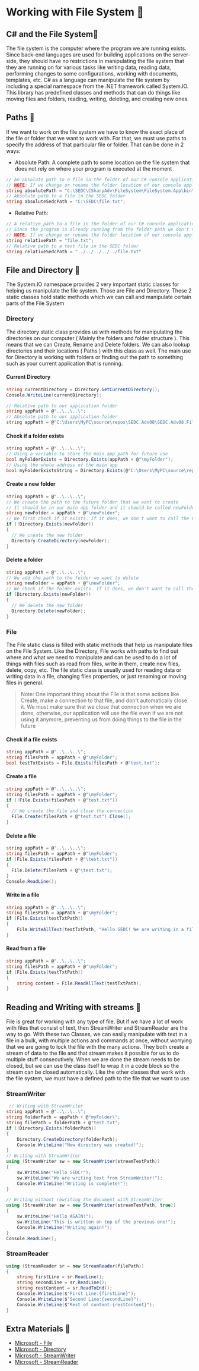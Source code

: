 # Working with File System 🥡

## C# and the File System🔹

The file system is the computer where the program we are running exists. Since back-end languages are used for building applications on the server-side, they should have no restrictions in manipulating the file system that they are running on for various tasks like writing data, reading data, performing changes to some configurations, working with documents, templates, etc. C# as a language can manipulate the file system by including a special namespace from the .NET framework called System.IO. This library has predefined classes and methods that can do things like moving files and folders, reading, writing, deleting, and creating new ones.

## Paths 🔹

If we want to work on the file system we have to know the exact place of the file or folder that we want to work with. For that, we must use paths to specify the address of that particular file or folder. That can be done in 2 ways:

* Absolute Path: A complete path to some location on the file system that does not rely on where your program is executed at the moment

```csharp
// An absolute path to a file in the folder of our C# console application
// NOTE: If we change or rename the folder location of our console application, this path will not work
string absolutePath = "C:\SEDC\CSharpAdv\FileSystem\FileSystem.App\bin\Debug\netcoreapp2.1\file.txt";
// Absolute path to a file in the SEDC folder
string absoluteSedcPath = "C:\SEDC\file.txt";
```

* Relative Path:

```csharp
// A relative path to a file in the folder of our C# console application
// Since the program is already running from the folder path we don't need to write it with a relative path
// NOTE: If we change or rename the folder location of our console application, this path will still work
string relativePath = "file.txt";
// Relative path to a text file in the SEDC folder
string relativeSedcPath = "../../../../../file.txt"
```

## File and Directory 🔹

The System.IO namespace provides 2 very important static classes for helping us manipulate the file system. Those are File and Directory. These 2 static classes hold static methods which we can call and manipulate certain parts of the File System

### Directory

The directory static class provides us with methods for manipulating the directories on our computer ( Mainly the folders and folder structure ). This means that we can Create, Rename and Delete folders. We can also lookup directories and their locations ( Paths ) with this class as well. The main use for Directory is working with folders or finding out the path to something such as your current application that is running.

#### Current Directory

```csharp
string currentDirectory = Directory.GetCurrentDirectory();
Console.WriteLine(currentDirectory);

// Relative path to our application folder
string appPath = @"..\..\..\";
// Absolute path to our application folder
string appPath = @"C:\Users\MyPC\source\repos\SEDC.Adv08\SEDC.Adv08.FileSystem";
```

#### Check if a folder exists

```csharp
string appPath = @"..\..\..\";
// Using a variable to store the main app path for future use
bool myFolderExists = Directory.Exists(appPath + @"\myFolder");
// Using the whole address of the main app
bool myFolderExistsString = Directory.Exists(@"C:\Users\MyPC\source\repos\SEDC.Adv08\SEDC.Adv08.FileSystem\myFolder");
```

#### Create a new folder

```csharp
string appPath = @"..\..\..\";
// We create the path to the future folder that we want to create
// It should be in our main app folder and it should be called newFolder
string newFolder = appPath + @"\newFolder";
// We first check if it exists. If it does, we don't want to call the CreateDirectory method
if (!Directory.Exists(newFolder))
{
  // We create the new folder
  Directory.CreateDirectory(newFolder);
}
```

#### Delete a folder

```csharp
string appPath = @"..\..\..\";
// We add the path to the folder we want to delete
string newFolder = appPath + @"\newFolder";
// We check if the folder exists. If it does, we don't want to call the Delete method
if (Directory.Exists(newFolder))
{
  // We delete the new folder
  Directory.Delete(newFolder);
}
```

### File

The File static class is filled with static methods that help us manipulate files on the File System. Like the Directory, File works with paths to find out where and what we need to manipulate and can be used to do a lot of things with files such as read from files, write in them, create new files, delete, copy, etc. The file static class is usually used for reading data or writing data in a file, changing files properties, or just renaming or moving files in general.
> Note: One important thing about the File is that some actions like Create, make a connection to that file, and don't automatically close it. We must make sure that we close that connection when we are done, otherwise, our application will use the file even if we are not using it anymore, preventing us from doing things to the file in the future

#### Check if a file exists

```csharp
string appPath = @"..\..\..\";
string filesPath = appPath + @"\myFolder";
bool testTxtExists = File.Exists(filesPath + @"test.txt");
```

#### Create a file

```csharp
string appPath = @"..\..\..\";
string filesPath = appPath + @"\myFolder";
if (!File.Exists(filesPath + @"test.txt"))
{
  // We create the file and close the connection
  File.Create(filesPath + @"test.txt").Close();
}
```

#### Delete a file

```csharp
string appPath = @"..\..\..\";
string filesPath = appPath + @"\myFolder";
if (File.Exists(filesPath + @"\test.txt"))
{
  File.Delete(filesPath + @"\test.txt");
}
Console.ReadLine();
```

#### Write in a file

```csharp
string appPath = @"..\..\..\";
string filesPath = appPath + @"\myFolder";
if (File.Exists(testTxtPath))
{
    File.WriteAllText(testTxtPath, "Hello SEDC! We are writing in a file");
}
```

#### Read from a file

```csharp
string appPath = @"..\..\..\";
string filesPath = appPath + @"\myFolder";
if (File.Exists(testTxtPath))
{
    string content = File.ReadAllText(testTxtPath);
}
```

## Reading and Writing with streams 🔹

File is great for working with any type of file. But if we have a lot of work with files that consist of text, then StreamWriter and StreamReader are the way to go. With these two Classes, we can easily manipulate with text in a file in a bulk, with multiple actions and commands at once, without worrying that we are going to lock the file with the many actions. They both create a stream of data to the file and that stream makes it possible for us to do multiple stuff consecutively. When we are done the stream needs to be closed, but we can use the class itself to wrap it in a code block so the stream can be closed automatically. Like the other classes that work with the file system, we must have a defined path to the file that we want to use.

### StreamWriter

```csharp
 // Writing with StreamWriter
string appPath = @"..\..\..\";
string folderPath = appPath + @"myFolder\";
string filePath = folderPath + @"test.txt";
if (!Directory.Exists(folderPath))
{
    Directory.CreateDirectory(folderPath);
    Console.WriteLine("New directory was created!");
}
// Writing with StreamWriter
using (StreamWriter sw = new StreamWriter(streamTestPath))
{
    sw.WriteLine("Hello SEDC!");
    sw.WriteLine("We are writing text from StreamWriter!");
    Console.WriteLine("Writing is complete!");
}

// Writing without rewriting the document with StreamWriter
using (StreamWriter sw = new StreamWriter(streamTestPath, true))
{
    sw.WriteLine("Hello AGAIN!");
    sw.WriteLine("This is written on top of the previous one!");
    Console.WriteLine("Writing again!");
}
Console.ReadLine();
```

### StreamReader

```csharp
using (StreamReader sr = new StreamReader(filePath))
{
    string firstLine = sr.ReadLine();
    string secondLine = sr.ReadLine();
    string restContent = sr.ReadToEnd();
    Console.WriteLine($"First Line:{firstLine}");
    Console.WriteLine($"Second Line:{secondLine}");
    Console.WriteLine($"Rest of content:{restContent}");
}
```

## Extra Materials 📘

* [Microsoft - File](https://docs.microsoft.com/en-us/dotnet/api/system.io.file?view=netcore-3.1)
* [Microsoft - Directory](https://docs.microsoft.com/en-us/dotnet/api/system.io.directory?view=netcore-3.1)
* [Microsoft - StreamWriter](https://docs.microsoft.com/en-us/dotnet/api/system.io.streamwriter?view=netcore-3.1)
* [Microsoft - StreamReader](https://docs.microsoft.com/en-us/dotnet/api/system.io.streamreader?view=netcore-3.1)
